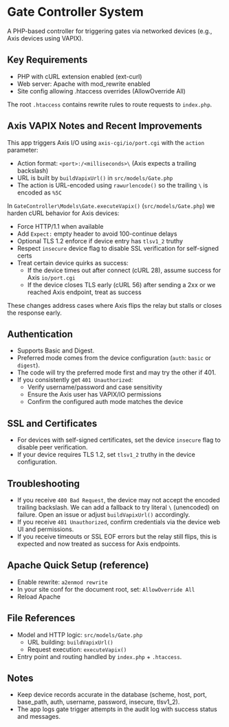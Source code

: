 # Gate Controller System

A PHP-based controller for triggering gates via networked devices (e.g., Axis devices using VAPIX).

## Key Requirements

- PHP with cURL extension enabled (ext-curl)
- Web server: Apache with mod_rewrite enabled
- Site config allowing .htaccess overrides (AllowOverride All)

The root `.htaccess` contains rewrite rules to route requests to `index.php`.

## Axis VAPIX Notes and Recent Improvements

This app triggers Axis I/O using `axis-cgi/io/port.cgi` with the `action` parameter:

- Action format: `<port>:/<milliseconds>\` (Axis expects a trailing backslash)
- URL is built by `buildVapixUrl()` in `src/models/Gate.php`
- The action is URL-encoded using `rawurlencode()` so the trailing `\` is encoded as `%5C`

In `GateController\Models\Gate.executeVapix()` (`src/models/Gate.php`) we harden cURL behavior for Axis devices:

- Force HTTP/1.1 when available
- Add `Expect:` empty header to avoid 100-continue delays
- Optional TLS 1.2 enforce if device entry has `tlsv1_2` truthy
- Respect `insecure` device flag to disable SSL verification for self-signed certs
- Treat certain device quirks as success:
  - If the device times out after connect (cURL 28), assume success for Axis `io/port.cgi`
  - If the device closes TLS early (cURL 56) after sending a 2xx or we reached Axis endpoint, treat as success

These changes address cases where Axis flips the relay but stalls or closes the response early.

## Authentication

- Supports Basic and Digest.
- Preferred mode comes from the device configuration (`auth`: `basic` or `digest`).
- The code will try the preferred mode first and may try the other if 401.
- If you consistently get `401 Unauthorized`:
  - Verify username/password and case sensitivity
  - Ensure the Axis user has VAPIX/IO permissions
  - Confirm the configured auth mode matches the device

## SSL and Certificates

- For devices with self-signed certificates, set the device `insecure` flag to disable peer verification.
- If your device requires TLS 1.2, set `tlsv1_2` truthy in the device configuration.

## Troubleshooting

- If you receive `400 Bad Request`, the device may not accept the encoded trailing backslash. We can add a fallback to try literal `\` (unencoded) on failure. Open an issue or adjust `buildVapixUrl()` accordingly.
- If you receive `401 Unauthorized`, confirm credentials via the device web UI and permissions.
- If you receive timeouts or SSL EOF errors but the relay still flips, this is expected and now treated as success for Axis endpoints.

## Apache Quick Setup (reference)

- Enable rewrite: `a2enmod rewrite`
- In your site conf for the document root, set: `AllowOverride All`
- Reload Apache

## File References

- Model and HTTP logic: `src/models/Gate.php`
  - URL building: `buildVapixUrl()`
  - Request execution: `executeVapix()`
- Entry point and routing handled by `index.php` + `.htaccess`.

## Notes

- Keep device records accurate in the database (scheme, host, port, base_path, auth, username, password, insecure, tlsv1_2).
- The app logs gate trigger attempts in the audit log with success status and messages.
